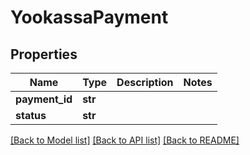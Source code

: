 # YookassaPayment

## Properties
Name | Type | Description | Notes
------------ | ------------- | ------------- | -------------
**payment_id** | **str** |  | 
**status** | **str** |  | 

[[Back to Model list]](../README.md#documentation-for-models) [[Back to API list]](../README.md#documentation-for-api-endpoints) [[Back to README]](../README.md)

